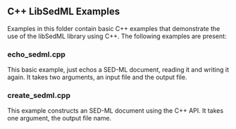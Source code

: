## C++ LibSedML Examples

Examples in this folder contain basic C++ examples that demonstrate the use of the libSedML library using C++. The following examples are present: 

### echo_sedml.cpp
This basic example, just echos a SED-ML document, reading it and writing it again. It takes two arguments, an input file and the output file. 

### create_sedml.cpp
This example constructs an SED-ML document using the C++ API. It takes one argument, the output file name.
